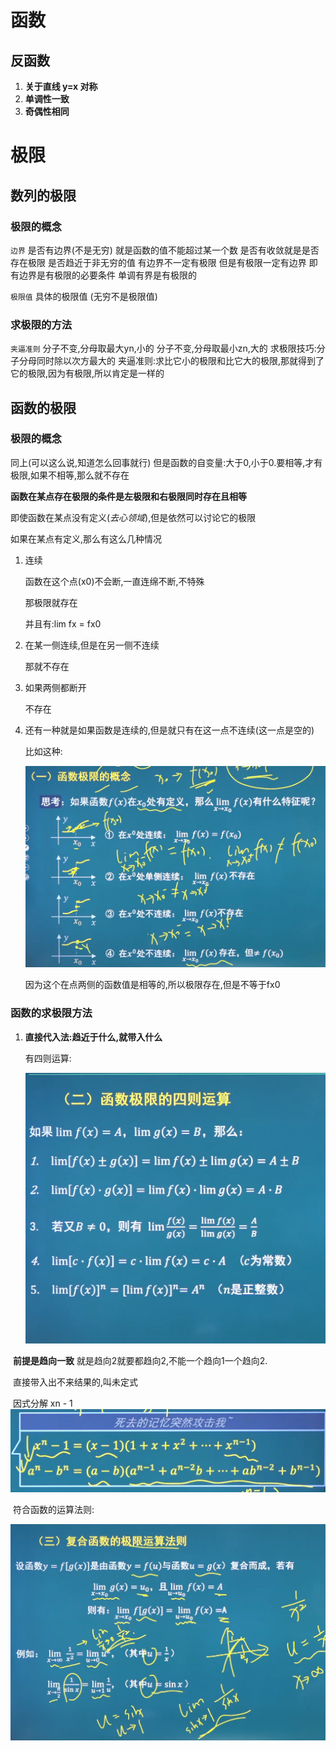 # 函数
## 反函数
1. **关于直线 y=x 对称**
2. **单调性一致**
3. **奇偶性相同**
# 极限

## 数列的极限

### 极限的概念

`边界`
是否有边界(不是无穷) 就是函数的值不能超过某一个数
是否有收敛就是是否存在极限
是否趋近于非无穷的值  有边界不一定有极限 但是有极限一定有边界  即有边界是有极限的必要条件 
单调有界是有极限的

`极限值` 
具体的极限值 (无穷不是极限值)

### 求极限的方法

`夹逼准则`
分子不变,分母取最大yn,小的
分子不变,分母取最小zn,大的
求极限技巧:分子分母同时除以次方最大的
夹逼准则:求比它小的极限和比它大的极限,那就得到了它的极限,因为有极限,所以肯定是一样的

## 函数的极限

### 极限的概念

同上(可以这么说,知道怎么回事就行)
	   但是函数的自变量:大于0,小于0.要相等,才有极限,如果不相等,那么就不存在

**函数在某点存在极限的条件是左极限和右极限同时存在且相等**

即使函数在某点没有定义(*去心领域*),但是依然可以讨论它的极限

如果在某点有定义,那么有这么几种情况

1. 连续

   函数在这个点(x0)不会断,一直连绵不断,不特殊

   那极限就存在

   并且有:lim fx = fx0

2. 在某一侧连续,但是在另一侧不连续

   那就不存在

3. 如果两侧都断开

   不存在

4. 还有一种就是如果函数是连续的,但是就只有在这一点不连续(这一点是空的)

   比如这种:

   <img src="imgs/image-20240606150754007.png" alt="image-20240606150754007" />

   因为这个在点两侧的函数值是相等的,所以极限存在,但是不等于fx0



### 函数的求极限方法

1. **直接代入法:趋近于什么,就带入什么**

   有四则运算:

   <img src="imgs/image-20240606151752672.png" alt="image-20240606151752672" />

​		**前提是趋向一致** 就是趋向2就要都趋向2,不能一个趋向1一个趋向2.

​		直接带入出不来结果的,叫未定式

​		因式分解 xn - 1
        <img src="imgs/image-20240606154412428.png" alt="image-20240606154412428" />

​		符合函数的运算法则:

​		<img src="imgs/image-20240606152937496.png" alt="image-20240606152937496" />
